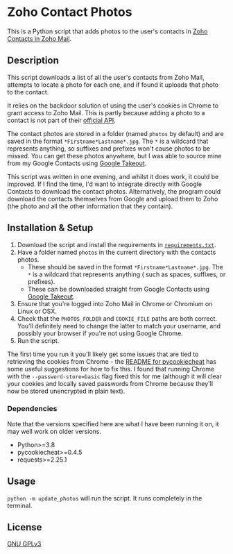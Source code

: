 # Zoho Contact Photos
This is a Python script that adds photos to the user's contacts in [Zoho Contacts in Zoho Mail](https://www.zoho.com/mail/help/contacts.html). 

## Description
This script downloads a list of all the user's contacts from Zoho Mail, attempts to locate a photo for each one, and if
found it uploads that photo to the contact.

It relies on the backdoor solution of using the user's cookies in Chrome to grant access to Zoho Mail. This is partly
because adding a photo to a contact is not part of
their [official API](https://www.zoho.com/contacts/api/overview.html).

The contact photos are stored in a folder (named `photos` by default) and are saved in the
format `*Firstname*Lastname*.jpg`. The `*` is a wildcard that represents anything, so suffixes and prefixes won't cause
photos to be missed. You can get these photos anywhere, but I was able to source mine from my Google Contacts
using [Google Takeout](https://takeout.google.com/).

This script was written in one evening, and whilst it does work, it could be improved. If I find the time, I'd want to
integrate directly with Google Contacts to download the contact photos. Alternatively, the program could download the
contacts themselves from Google and upload them to Zoho (the photo and all the other information that they contain).

## Installation & Setup

1. Download the script and install the requirements in [`requirements.txt`](requirements.txt).
2. Have a folder named `photos` in the current directory with the contacts photos.
   * These should be saved in the format `*Firstname*Lastname*.jpg`. The `*` is a wildcard that represents anything (
     such as spaces, suffixes, or prefixes).
   * These can be downloaded straight from Google Contacts using [Google Takeout](https://takeout.google.com/).
3. Ensure that you're logged into Zoho Mail in Chrome or Chromium on Linux or OSX.
4. Check that the `PHOTOS_FOLDER` and `COOKIE_FILE` paths are both correct. You'll definitely need to change the latter
   to match your username, and possibly your browser if you're not using Google Chrome.
5. Run the script.

The first time you run it you'll likely get some issues that are tied to retrieving the cookies from Chrome - the [README for pycookiecheat](https://github.com/n8henrie/pycookiecheat) has some useful suggestions for how to fix this. I found that running Chrome with the `--password-store=basic` flag fixed this for me (although it will clear your cookies and locally saved passwords from Chrome because they'll now be stored unencrypted in plain text).

### Dependencies
Note that the versions specified here are what I have been running it on, it may well work on older versions.
* Python>=3.8
* pycookiecheat>=0.4.5
* requests>=2.25.1

## Usage
`python -m update_photos` will run the script. It runs completely in the terminal.

## License
[GNU GPLv3](https://choosealicense.com/licenses/gpl-3.0/)
